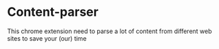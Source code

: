 # Content-parser
This chrome extension need to parse a lot of content from different web sites to save your (our) time  
